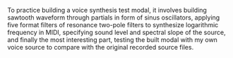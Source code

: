 To practice building a voice synthesis test modal, it involves building sawtooth waveform through partials in form of sinus oscillators, applying five format filters of resonance two-pole filters to synthesize logarithmic frequency in MIDI, specifying sound level and spectral slope of the source, and finally the most interesting part, testing the built modal with my own voice source to compare with the original recorded source files.
